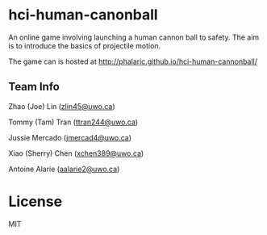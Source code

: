 # hci-human-canonball
An online game involving launching a human cannon ball to safety.
The aim is to introduce the basics of projectile motion.

The game can is hosted at http://phalaric.github.io/hci-human-cannonball/

## Team Info

Zhao (Joe) Lin (zlin45@uwo.ca)

Tommy (Tam) Tran (ttran244@uwo.ca)

Jussie Mercado (jmercad4@uwo.ca)

Xiao (Sherry) Chen (xchen389@uwo.ca)

Antoine Alarie (aalarie2@uwo.ca)

# License
MIT
